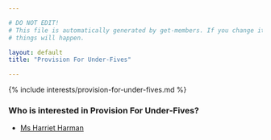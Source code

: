 ```yaml
---

# DO NOT EDIT!
# This file is automatically generated by get-members. If you change it, bad
# things will happen.

layout: default
title: "Provision For Under-Fives"

---
```


{% include interests/provision-for-under-fives.md %}

### Who is interested in Provision For Under-Fives?


* [Ms Harriet Harman](../members/ms-harriet-harman.html)
